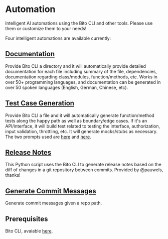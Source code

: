 # Automation
Intelligent AI automations using the Bito CLI and other tools.  Please use them or customize them to your needs!

Four intelligent automations are available currently:

## [Documentation](https://github.com/gitbito/Automation/tree/main/documentation/create_code_doc)
Provide Bito CLI a directory and it will automatically provide detailed documentation for each file including summary of the file, dependencies, documentation regarding class/modules, function/methods, etc.  Works in over 50+ programming languages, and documentation can be generated in over 50 spoken languages (English, German, Chinese, etc).


## [Test Case Generation](https://github.com/gitbito/Automation/tree/main/unittests/gentestcase)
Provide Bito CLI a file and it will automatically generate function/method tests along the happy path as well as boundary/edge cases.  If it's an API/interface, it will build test related to testing the interface, authorization, input validation, throttling, etc.  It will generate mocks/stubs as necessary.  The two prompts used are [here](https://github.com/gitbito/Automation/blob/main/unittests/gentestcase/prompts/gen_test_case_1.pmt) and [here](https://github.com/gitbito/Automation/blob/main/unittests/gentestcase/prompts/gen_test_case_2.pmt).


## [Release Notes](https://github.com/gitbito/Automation/tree/main/releasenotes)
This Python script uses the Bito CLI to generate release notes based on the diff of changes in a git repository between commits. Provided by @pauwels, thanks! 


## [Generate Commit Messages](https://github.com/gitbito/Automation/tree/main/git/commit_msg)
Generate commit messages given a repo path.

## Prerequisites

Bito CLI, avaiable [here](https://github.com/gitbito/CLI).
